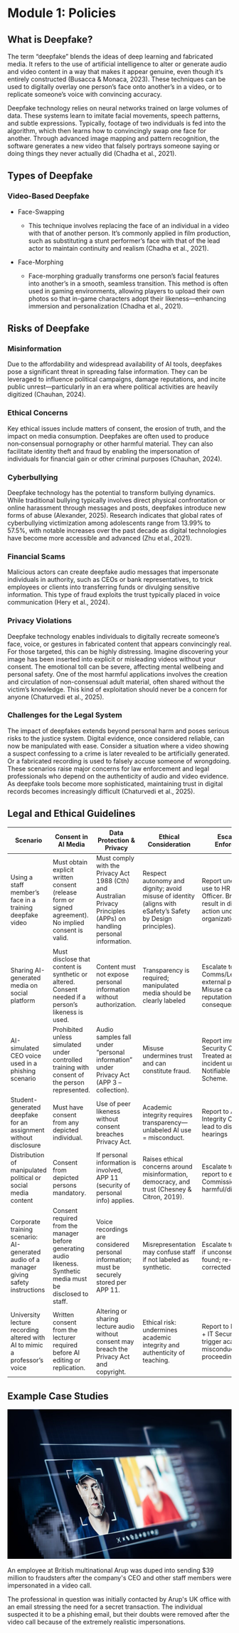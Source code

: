 # Module 1: Policies

## What is Deepfake? 
The term “deepfake” blends the ideas of deep learning and fabricated media. It refers to the use of artificial intelligence to alter or generate audio and video content in a way that makes it appear genuine, even though it’s entirely constructed (Busacca & Monaca, 2023). These techniques can be used to digitally overlay one person’s face onto another’s in a video, or to replicate someone’s voice with convincing accuracy.

Deepfake technology relies on neural networks trained on large volumes of data. These systems learn to imitate facial movements, speech patterns, and subtle expressions. Typically, footage of two individuals is fed into the algorithm, which then learns how to convincingly swap one face for another. Through advanced image mapping and pattern recognition, the software generates a new video that falsely portrays someone saying or doing things they never actually did (Chadha et al., 2021).

## Types of Deepfake

### Video-Based Deepfake
+ Face-Swapping
  + This technique involves replacing the face of an individual in a video with that of another person. It’s commonly applied in film production, such as substituting a stunt performer’s face with that of the lead actor to maintain continuity and realism (Chadha et al., 2021).

+ Face-Morphing
  + Face-morphing gradually transforms one person’s facial features into another’s in a smooth, seamless transition. This method is often used in gaming environments, allowing players to upload their own photos so that in-game characters adopt their likeness—enhancing immersion and personalization (Chadha et al., 2021).
 
## Risks of Deepfake
### Misinformation
Due to the affordability and widespread availability of AI tools, deepfakes pose a significant threat in spreading false information. They can be leveraged to influence political campaigns, damage reputations, and incite public unrest—particularly in an era where political activities are heavily digitized (Chauhan, 2024).

### Ethical Concerns
Key ethical issues include matters of consent, the erosion of truth, and the impact on media consumption. Deepfakes are often used to produce non‑consensual pornography or other harmful material. They can also facilitate identity theft and fraud by enabling the impersonation of individuals for financial gain or other criminal purposes (Chauhan, 2024).

### Cyberbullying
Deepfake technology has the potential to transform bullying dynamics. While traditional bullying typically involves direct physical confrontation or online harassment through messages and posts, deepfakes introduce new forms of abuse (Alexander, 2025). Research indicates that global rates of cyberbullying victimization among adolescents range from 13.99% to 57.5%, with notable increases over the past decade as digital technologies have become more accessible and advanced (Zhu et al., 2021).

### Financial Scams
Malicious actors can create deepfake audio messages that impersonate individuals in authority, such as CEOs or bank representatives, to trick employees or clients into transferring funds or divulging sensitive information. This type of fraud exploits the trust typically placed in voice communication (Hery et al., 2024). 

### Privacy Violations
Deepfake technology enables individuals to digitally recreate someone’s face, voice, or gestures in fabricated content that appears convincingly real. For those targeted, this can be highly distressing. Imagine discovering your image has been inserted into explicit or misleading videos without your consent. The emotional toll can be severe, affecting mental wellbeing and personal safety. One of the most harmful applications involves the creation and circulation of non-consensual adult material, often shared without the victim’s knowledge. This kind of exploitation should never be a concern for anyone (Chaturvedi et al., 2025).

### Challenges for the Legal System
The impact of deepfakes extends beyond personal harm and poses serious risks to the justice system. Digital evidence, once considered reliable, can now be manipulated with ease. Consider a situation where a video showing a suspect confessing to a crime is later revealed to be artificially generated. Or a fabricated recording is used to falsely accuse someone of wrongdoing. These scenarios raise major concerns for law enforcement and legal professionals who depend on the authenticity of audio and video evidence. As deepfake tools become more sophisticated, maintaining trust in digital records becomes increasingly difficult (Chaturvedi et al., 2025).

## Legal and Ethical Guidelines 
| Scenario | Consent in AI Media | Data Protection & Privacy | Ethical Consideration | Escalation & Enforcements |
| -------- | ------------------- | ------------------------- | ----------------------|---------------------------|
|Using a staff member’s face in a training deepfake video | Must obtain explicit written consent (release form or signed agreement). No implied consent is valid. | Must comply with the Privacy Act 1988 (Cth) and Australian Privacy Principles (APPs) on handling personal information. | Respect autonomy and dignity; avoid misuse of identity (aligns with eSafety’s Safety by Design principles). | Report unconsented use to HR and Privacy Officer. Breach may result in disciplinary action under organizational policy. |
|Sharing AI-generated media on social platform | Must disclose that content is synthetic or altered. Consent needed if a person’s likeness is used. | Content must not expose personal information without authorization. | Transparency is required; manipulated media should be clearly labeled |Escalate to Comms/Legal before external posting. Misuse can result in reputational and legal consequences. |
|AI-simulated CEO voice used in a phishing scenario | Prohibited unless simulated under controlled training with consent of the person represented. | Audio samples fall under “personal information” under Privacy Act (APP 3 – collection). | Misuse undermines trust and can constitute fraud. | Report immediately to Security Operations. Treated as a cyber incident under Notifiable Data Breach Scheme. |
|Student-generated deepfake for an assignment without disclosure | Must have consent from any depicted individual. | Use of peer likeness without consent breaches Privacy Act. | Academic integrity requires transparency—unlabeled AI use = misconduct. | Report to Academic Integrity Office. Can lead to disciplinary hearings |
|Distribution of manipulated political or social media content | Consent from depicted persons mandatory. | If personal information is involved, APP 11 (security of personal info) applies. | Raises ethical concerns around misinformation, democracy, and trust (Chesney & Citron, 2019). | Escalate to Legal and report to eSafety Commissioner if harmful/disinformation. |
|Corporate training scenario: AI-generated audio of a manager giving safety instructions |Consent required from the manager before generating audio likeness. Synthetic media must be disclosed to staff. |Voice recordings are considered personal information; must be securely stored per APP 11. | Misrepresentation may confuse staff if not labeled as synthetic. | Escalate to HR/Training if unconsented use is found; re-issue corrected material. |
|University lecture recording altered with AI to mimic a professor’s voice | Written consent from the lecturer required before AI editing or replication. | Altering or sharing lecture audio without consent may breach the Privacy Act and copyright. | Ethical risk: undermines academic integrity and authenticity of teaching. |Report to Faculty Head + IT Security. May trigger academic misconduct proceedings. |

## Example Case Studies 
![Arup Scam](_static/arup.jpg)

An employee at British multinational Arup was duped into sending $39 million to fraudsters after the company's CEO and other staff members were impersonated in a video call. 

The professional in question was initially contacted by Arup's UK office with an email stressing the need for a secret transaction. The individual suspected it to be a phishing email, but their doubts were removed after the video call because of the extremely realistic impersonations. 